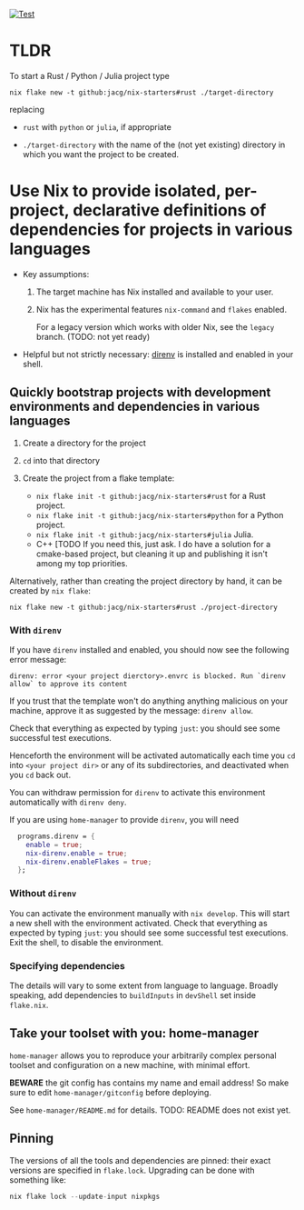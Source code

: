 [![Test](https://github.com/jacg/nix-starters/actions/workflows/test.yml/badge.svg)](https://github.com/jacg/nix-starters/actions/workflows/test.yml)

# TLDR

To start a Rust / Python / Julia project type

``` shell
nix flake new -t github:jacg/nix-starters#rust ./target-directory
```

replacing

+ `rust` with `python` or `julia`, if appropriate

+ `./target-directory` with the name of the (not yet existing) directory in
  which you want the project to be created.

# Use Nix to provide isolated, per-project, declarative definitions of dependencies for projects in various languages

+ Key assumptions:

  1. The target machine has Nix installed and available to your user.

  2. Nix has the experimental features `nix-command` and `flakes` enabled.

     For a legacy version which works with older Nix, see the `legacy` branch. (TODO: not yet ready)

+ Helpful but not strictly necessary: [direnv](https://direnv.net/) is installed and enabled in your shell.

## Quickly bootstrap projects with development environments and dependencies in various languages

1. Create a directory for the project
2. `cd` into that directory
3. Create the project from a flake template:

   + `nix flake init -t github:jacg/nix-starters#rust` for a Rust project.
   + `nix flake init -t github:jacg/nix-starters#python` for a Python project.
   + `nix flake init -t github:jacg/nix-starters#julia` Julia.
   + C++ [TODO If you need this, just ask. I do have a solution for a
     cmake-based project, but cleaning it up and publishing it isn't among my
     top priorities.

Alternatively, rather than creating the project directory by hand, it can be created by `nix flake`:

``` shell
nix flake new -t github:jacg/nix-starters#rust ./project-directory
```

### With `direnv`

If you have `direnv` installed and enabled, you should now see the following error message:
```
direnv: error <your project dierctory>.envrc is blocked. Run `direnv allow` to approve its content
```
If you trust that the template won't do anything anything malicious on your
machine, approve it as suggested by the message: `direnv allow`.

Check that everything as expected by typing `just`: you should see some successful test executions.

Henceforth the environment will be activated automatically each time you `cd`
into `<your project dir>` or any of its subdirectories, and deactivated when you
`cd` back out.

You can withdraw permission for `direnv` to activate this environment
automatically with `direnv deny`.

If you are using `home-manager` to provide `direnv`, you will need

``` nix
  programs.direnv = {
    enable = true;
    nix-direnv.enable = true;
    nix-direnv.enableFlakes = true;
  };
```

### Without `direnv`

You can activate the environment manually with `nix develop`. This will start a
new shell with the environment activated. Check that everything as expected by
typing `just`: you should see some successful test executions. Exit the shell,
to disable the environment.

### Specifying dependencies

The details will vary to some extent from language to language. Broadly speaking, add dependencies to `buildInputs` in `devShell` set inside `flake.nix`.

## Take your toolset with you: home-manager

`home-manager` allows you to reproduce your arbitrarily complex personal toolset and configuration on a new machine, with minimal effort.

**BEWARE** the git config has contains my name and email address! So make sure to edit `home-manager/gitconfig` before deploying.

See `home-manager/README.md` for details. TODO: README does not exist yet.

## Pinning

The versions of all the tools and dependencies are pinned: their exact versions are specified in `flake.lock`. Upgrading can be done with something like:

``` nix
nix flake lock --update-input nixpkgs
```
